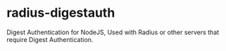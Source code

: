 radius-digestauth
=================

Digest Authentication for NodeJS, Used with Radius or other servers that require Digest Authentication.
